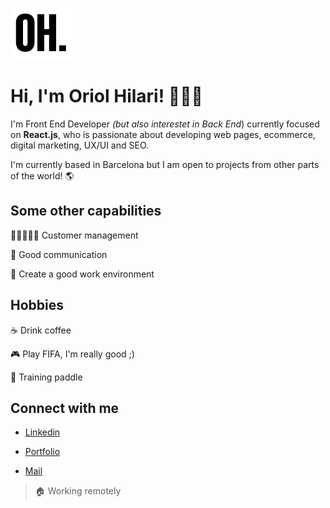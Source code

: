 ![oh-github](https://github.com/hilaring/hilaring/blob/main/img/oh.png?raw=true)



# Hi, I'm Oriol Hilari! 🙋🏼‍♂️

I'm Front End Developer *(but also interestet in Back End*) currently focused on **React.js**, who is passionate about  developing web pages, ecommerce, digital marketing, UX/UI and SEO. 

I'm currently based in Barcelona but I am open to projects from other parts of the world! 🌎



## Some other capabilities

🧑🏻‍🤝‍🧑🏽 Customer management

💬 Good communication

🤗 Create a good work environment



## Hobbies

☕ Drink coffee 

🎮 Play FIFA, I'm really good ;) 

🎾 Training paddle



## Connect with me 

- <a target="_blank" href="https://www.linkedin.com/in/oriol-hilari/">Linkedin</a>

- <a target="_blank" href="https://ohilari.dev">Portfolio</a>

- <a href="mailto:hello@ohilari.dev">Mail</a>

  

> 🏠 Working remotely


